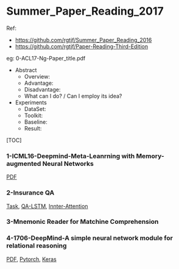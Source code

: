 # Summer\_Paper\_Reading_2017

Ref: 
  - https://github.com/rgtjf/Summer_Paper_Reading_2016
  - https://github.com/rgtjf/Paper-Reading-Third-Edition
  
eg: 0-ACL17-Ng-Paper_title.pdf

- Abstract
  - Overview:
  - Advantage:
  - Disadvantage:
  - What can I do? / Can I employ its idea?
- Experiments
  - DataSet:
  - Toolkit:
  - Baseline:
  - Result:

[TOC]


### 1-ICML16-Deepmind-Meta-Leanrning with Memory-augmented Neural Networks
  [PDF](http://proceedings.mlr.press/v48/santoro16.pdf)

  
### 2-Insurance QA
  [Task](), [QA-LSTM](), [Innter-Attention]()

### 3-Mnemonic Reader for Matchine Comprehension


### 4-1706-DeepMind-A simple neural network module for relational reasoning
  [PDF](https://arxiv.org/pdf/1706.01427.pdf), [Pytorch](https://github.com/kimhc6028/relational-networks), [Keras](https://github.com/Alan-Lee123/relation-network)